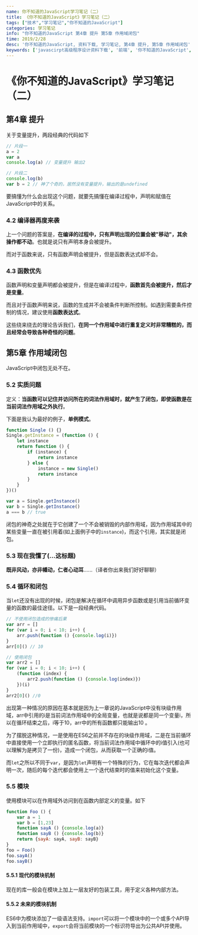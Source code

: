 ```yaml
---
name: 你不知道的JavaScript学习笔记（二）
title: 《你不知道的JavaScript》学习笔记（二）
tags: ["技术","学习笔记","你不知道的JavaScript"]
categories: 学习笔记
info: "你不知道的JavaScript 第4章 提升 第5章 作用域闭包"
time: 2019/2/28
desc: '你不知道的JavaScript, 资料下载, 学习笔记, 第4章 提升, 第5章 作用域闭包'
keywords: ['javascirpt高级程序设计资料下载', '前端', '你不知道的JavaScript', '学习笔记', '第4章 提升', '第5章 作用域闭包']
---
```


# 《你不知道的JavaScript》学习笔记（二）

## 第4章 提升

关于变量提升，两段经典的代码如下

```javascript
// 片段一
a = 2
var a
console.log(a) // 变量提升 输出2

// 片段二
console.log(b)
var b = 2 // 神了个奇的，居然没有变量提升，输出的是undefined
```

要搞懂为什么会出现这个问题，就要先搞懂在编译过程中，声明和赋值在JavaScript中的关系。

### 4.2 编译器再度来袭

上一个问题的答案是，**在编译的过程中，只有声明出现的位置会被"移动"，其余操作都不动**。也就是说只有声明本身会被提升。

而对于函数来说，只有函数声明会被提升，但是函数表达式却不会。

### 4.3 函数优先

函数声明和变量声明都会被提升，但是在编译过程中，**函数首先会被提升，然后才是变量**。

而且对于函数声明来说，函数的生成并不会被条件判断所控制。如遇到需要条件控制的情况，建议使用**函数表达式**。

这些绕来绕去的理论告诉我们，**在同一个作用域中进行重复定义时非常糟糕的，而且经常会导致各种奇怪的问题**。

## 第5章 作用域闭包

JavaScript中闭包无处不在。

### 5.2 实质问题

定义：**当函数可以记住并访问所在的词法作用域时，就产生了闭包，即使函数是在当前词法作用域之外执行**。

下面是我认为最好的例子，**单例模式**。

```javascript
function Single () {}
Single.getInstance = (function () {
    let instance
    return function () {
        if (instance) {
            return instance
        } else {
            instance = new Single()
            return instance
        }
    }
})()

var a = Single.getInstance()
var b = Single.getInstance()
a === b // true
```

闭包的神奇之处就在于它创建了一个不会被销毁的内部作用域，因为作用域其中的某些变量一直在被引用着(如上面例子中的`instance`)，而这个引用，其实就是闭包。

### 5.3 现在我懂了(...这标题)

**既非风动，亦非幡动，仁者心动耳**......（译者你出来我们好好聊聊）

### 5.4 循环和闭包

当`let`还没有出现的时候，闭包是解决在循环中调用异步函数或是引用当前循环变量的函数的最佳途径。以下是一段经典代码。

```javascript
// 不使用闭包造成的惨痛后果
var arr = []
for (var i = 0; i < 10; i++) {
    arr.push(function () {console.log(i)})
}
arr[0]() // 10

// 使用闭包
var arr2 = []
for (var i = 0; i < 10; i++) {
    (function (index) {
        arr2.push(function () {console.log(index)})
    })(i)
}
arr2[0]() //0
```

出现第一种情况的原因在基本就是因为上一章说的JavaScript中没有块级作用域，arr中引用的i是当前词法作用域中的全局变量，也就是说都是同一个变量i，所以在循环结束之后，i等于10，arr中的所有函数都只能输出10 。

为了摆脱这种情况，一是使用在ES6之前并不存在的块级作用域，二是在当前循环中直接使用一个立即执行的匿名函数，将当前词法作用域中循环中的i值引入(也可以理解为是拷贝了一份)，造成一个闭包，从而获取一个正确的i值。

而`let`之所以不同于`var`，是因为`let`声明有一个特殊的行为，它在每次迭代都会声明一次，随后的每个迭代都会使用上一个迭代结束时的值来初始化这个变量。

### 5.5 模块

使用模块可以在作用域外访问到在函数内部定义的变量。如下

```javascript
function Foo () {
    var a = 1
    var b = [1,23]
    function sayA () {console.log(a)}
    function sayB () {console.log(b)}
    return {sayA: sayA, sayB: sayB}
}
foo = Foo()
foo.sayA()
foo.sayB()
```

#### 5.5.1 现代的模块机制

现在的库一般会在模块上加上一层友好的包装工具，用于定义各种内部方法。

#### 5.5.2 未来的模块机制

ES6中为模块添加了一级语法支持。`import`可以将一个模块中的一个或多个API导入到当前作用域中，`export`会将当前模块的一个标识符导出为公共API并使用。
